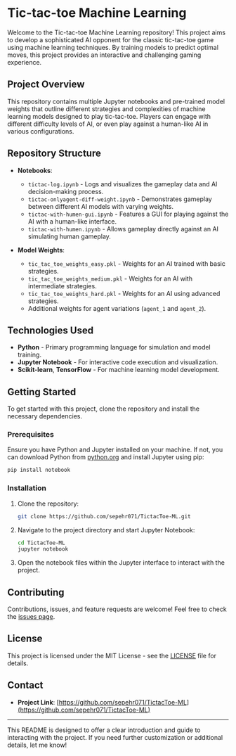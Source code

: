 # Tic-tac-toe Machine Learning

Welcome to the Tic-tac-toe Machine Learning repository! This project aims to develop a sophisticated AI opponent for the classic tic-tac-toe game using machine learning techniques. By training models to predict optimal moves, this project provides an interactive and challenging gaming experience.

## Project Overview

This repository contains multiple Jupyter notebooks and pre-trained model weights that outline different strategies and complexities of machine learning models designed to play tic-tac-toe. Players can engage with different difficulty levels of AI, or even play against a human-like AI in various configurations.

## Repository Structure

- **Notebooks**:
  - `tictac-log.ipynb` - Logs and visualizes the gameplay data and AI decision-making process.
  - `tictac-onlyagent-diff-weight.ipynb` - Demonstrates gameplay between different AI models with varying weights.
  - `tictac-with-humen-gui.ipynb` - Features a GUI for playing against the AI with a human-like interface.
  - `tictac-with-humen.ipynb` - Allows gameplay directly against an AI simulating human gameplay.

- **Model Weights**:
  - `tic_tac_toe_weights_easy.pkl` - Weights for an AI trained with basic strategies.
  - `tic_tac_toe_weights_medium.pkl` - Weights for an AI with intermediate strategies.
  - `tic_tac_toe_weights_hard.pkl` - Weights for an AI using advanced strategies.
  - Additional weights for agent variations (`agent_1` and `agent_2`).

## Technologies Used

- **Python** - Primary programming language for simulation and model training.
- **Jupyter Notebook** - For interactive code execution and visualization.
- **Scikit-learn**, **TensorFlow** - For machine learning model development.

## Getting Started

To get started with this project, clone the repository and install the necessary dependencies.

### Prerequisites

Ensure you have Python and Jupyter installed on your machine. If not, you can download Python from [python.org](https://www.python.org/downloads/) and install Jupyter using pip:

```bash
pip install notebook
```

### Installation

1. Clone the repository:
   ```bash
   git clone https://github.com/sepehr071/TictacToe-ML.git
   ```

2. Navigate to the project directory and start Jupyter Notebook:
   ```bash
   cd TictacToe-ML
   jupyter notebook
   ```

3. Open the notebook files within the Jupyter interface to interact with the project.

## Contributing

Contributions, issues, and feature requests are welcome! Feel free to check the [issues page](https://github.com/sepehr071/TictacToe-ML/issues).

## License

This project is licensed under the MIT License - see the [LICENSE](LICENSE) file for details.

## Contact

- **Project Link**: [https://github.com/sepehr071/TictacToe-ML](https://github.com/sepehr071/TictacToe-ML)

---

This README is designed to offer a clear introduction and guide to interacting with the project. If you need further customization or additional details, let me know!
